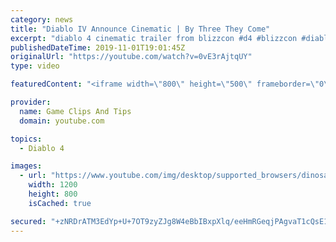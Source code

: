 ```yaml
---
category: news
title: "Diablo IV Announce Cinematic | By Three They Come"
excerpt: "diablo 4 cinematic trailer from blizzcon #d4 #blizzcon #diablo."
publishedDateTime: 2019-11-01T19:01:45Z
originalUrl: "https://youtube.com/watch?v=0vE3rAjtqUY"
type: video

featuredContent: "<iframe width=\"800\" height=\"500\" frameborder=\"0\" src=\"https://www.youtube.com/embed/0vE3rAjtqUY\" allow=\"accelerometer; autoplay; encrypted-media; gyroscope; picture-in-picture\" allowfullscreen></iframe>"

provider:
  name: Game Clips And Tips
  domain: youtube.com

topics:
  - Diablo 4

images:
  - url: "https://www.youtube.com/img/desktop/supported_browsers/dinosaur.png"
    width: 1200
    height: 800
    isCached: true

secured: "+zNRDrATM3EdYp+U+7OT9zyZJg8W4eBbIBxpXlq/eeHmRGeqjPAgvaT1cQsE1m2A2aGIvYkzRGAmTHMWr7P572yb5Mzd262zs248cJEWMiC0MDyFRyA4/eNW6Hc/yl430KYY720UVI6PNgCeRoMvEe4F18oW6uKW22QB6CBeQ7dMWlKLSQmHwqIHGfYt7Yg8I2iHYDP5dGgtNepX2D3mUa5TkPs45jKebfyJwYSiRwOaYheGpWzL37Kjb1JS2Wgl2VNBb8M6iG2hefyPWUoR14KIxDLZpfmi6MjJ9ogHILE5zw/C1YQMr1brZhfh81pCzdXSuk2xsDZhVmyaJwA811tNnw+TJ4dQxke6fyslirHWUOfvYPhOGsrON8HZmIeouFQNVgyV7q0ezkb/hHxtKA==;PzpdsqcZ3J1PZIVR/rIgag=="
---
```


